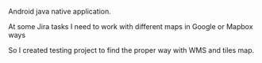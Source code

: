 Android java native application.

At some Jira tasks I need to work with different maps in Google or Mapbox ways

So I created testing project to find the proper way with WMS and tiles map.
